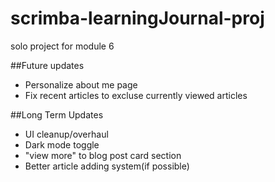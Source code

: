 # scrimba-learningJournal-proj
solo project for module 6


##Future updates
- Personalize about me page
- Fix recent articles to excluse currently viewed articles



##Long Term Updates
- UI cleanup/overhaul
- Dark mode toggle
- "view more" to blog post card section
- Better article adding system(if possible)
